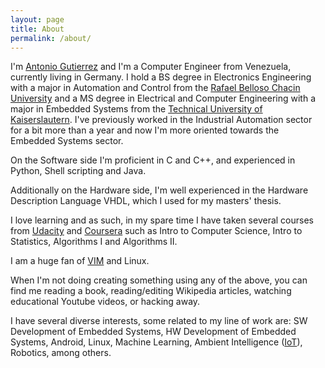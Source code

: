 ```yaml
---
layout: page
title: About
permalink: /about/
---
```


I'm [Antonio Gutierrez][linkedin] and I'm a Computer Engineer from Venezuela, currently living in Germany. I hold a BS degree in Electronics Engineering with a major in Automation and Control from the [Rafael Belloso Chacin University][urbe] and a MS degree in Electrical and Computer Engineering with a major in Embedded Systems from the [Technical University of Kaiserslautern][tuk]. I've previously worked in the Industrial Automation sector for a bit more than a year and now I'm more oriented towards the Embedded Systems sector.

On the Software side I'm proficient in C and C++, and experienced in Python, Shell scripting and Java.

Additionally on the Hardware side, I'm well experienced in the Hardware Description Language VHDL, which I used for my masters' thesis. 

I love learning and as such, in my spare time I have taken several courses from [Udacity][Udacity] and [Coursera][Coursera] such as Intro to Computer Science, Intro to Statistics, Algorithms I and Algorithms II.

I am a huge fan of [VIM][vim] and Linux.

When I'm not doing creating something using any of the above, you can find me reading a book, reading/editing Wikipedia articles, watching educational Youtube videos, or hacking away.

I have several diverse interests, some related to my line of work are: SW Development of Embedded Systems, HW Development of Embedded Systems, Android, Linux, Machine Learning, Ambient Intelligence ([IoT][iot]), Robotics, among others.

[iot]: http://en.wikipedia.org/wiki/Internet_of_Things
[linkedin]: http://www.linkedin.com/in/antoniojgutierrezp
[urbe]:http://urbe.edu
[tuk]: http://www.uni-kl.de
[vim]: http://www.vim.org
[coursera]: http://www.coursera.org
[udacity]: http://www.udacity.com
